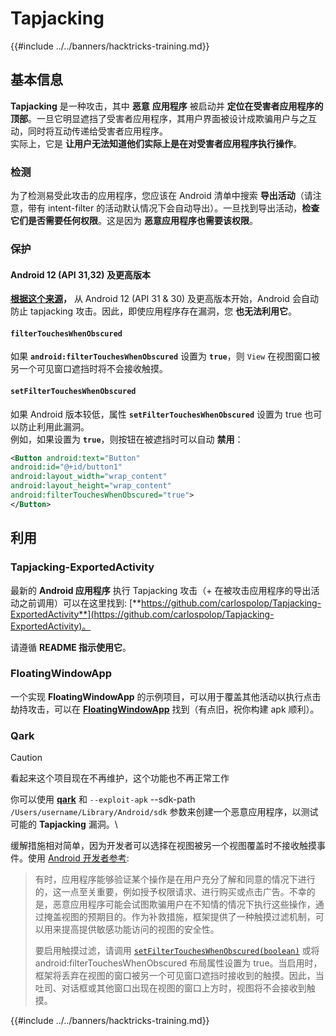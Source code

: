 # Tapjacking

{{#include ../../banners/hacktricks-training.md}}

## **基本信息**

**Tapjacking** 是一种攻击，其中 **恶意** **应用程序** 被启动并 **定位在受害者应用程序的顶部**。一旦它明显遮挡了受害者应用程序，其用户界面被设计成欺骗用户与之互动，同时将互动传递给受害者应用程序。\
实际上，它是 **让用户无法知道他们实际上是在对受害者应用程序执行操作**。

### 检测

为了检测易受此攻击的应用程序，您应该在 Android 清单中搜索 **导出活动**（请注意，带有 intent-filter 的活动默认情况下会自动导出）。一旦找到导出活动，**检查它们是否需要任何权限**。这是因为 **恶意应用程序也需要该权限**。

### 保护

#### Android 12 (API 31,32) 及更高版本

[**根据这个来源**](https://www.geeksforgeeks.org/tapjacking-in-android/)**，** 从 Android 12 (API 31 & 30) 及更高版本开始，Android 会自动防止 tapjacking 攻击。因此，即使应用程序存在漏洞，您 **也无法利用它**。

#### `filterTouchesWhenObscured`

如果 **`android:filterTouchesWhenObscured`** 设置为 **`true`**，则 `View` 在视图窗口被另一个可见窗口遮挡时将不会接收触摸。

#### **`setFilterTouchesWhenObscured`**

如果 Android 版本较低，属性 **`setFilterTouchesWhenObscured`** 设置为 true 也可以防止利用此漏洞。\
例如，如果设置为 **`true`**，则按钮在被遮挡时可以自动 **禁用**：
```xml
<Button android:text="Button"
android:id="@+id/button1"
android:layout_width="wrap_content"
android:layout_height="wrap_content"
android:filterTouchesWhenObscured="true">
</Button>
```
## 利用

### Tapjacking-ExportedActivity

最新的 **Android 应用程序** 执行 Tapjacking 攻击（+ 在被攻击应用程序的导出活动之前调用）可以在这里找到: [**https://github.com/carlospolop/Tapjacking-ExportedActivity**](https://github.com/carlospolop/Tapjacking-ExportedActivity)。

请遵循 **README 指示使用它**。

### FloatingWindowApp

一个实现 **FloatingWindowApp** 的示例项目，可以用于覆盖其他活动以执行点击劫持攻击，可以在 [**FloatingWindowApp**](https://github.com/aminography/FloatingWindowApp) 找到（有点旧，祝你构建 apk 顺利）。

### Qark

> [!CAUTION]
> 看起来这个项目现在不再维护，这个功能也不再正常工作

你可以使用 [**qark**](https://github.com/linkedin/qark) 和 `--exploit-apk` --sdk-path `/Users/username/Library/Android/sdk` 参数来创建一个恶意应用程序，以测试可能的 **Tapjacking** 漏洞。\

缓解措施相对简单，因为开发者可以选择在视图被另一个视图覆盖时不接收触摸事件。使用 [Android 开发者参考](https://developer.android.com/reference/android/view/View#security):

> 有时，应用程序能够验证某个操作是在用户充分了解和同意的情况下进行的，这一点至关重要，例如授予权限请求、进行购买或点击广告。不幸的是，恶意应用程序可能会试图欺骗用户在不知情的情况下执行这些操作，通过掩盖视图的预期目的。作为补救措施，框架提供了一种触摸过滤机制，可以用来提高提供敏感功能访问的视图的安全性。
>
> 要启用触摸过滤，请调用 [`setFilterTouchesWhenObscured(boolean)`](https://developer.android.com/reference/android/view/View#setFilterTouchesWhenObscured%28boolean%29) 或将 android:filterTouchesWhenObscured 布局属性设置为 true。当启用时，框架将丢弃在视图的窗口被另一个可见窗口遮挡时接收到的触摸。因此，当吐司、对话框或其他窗口出现在视图的窗口上方时，视图将不会接收到触摸。


{{#include ../../banners/hacktricks-training.md}}
